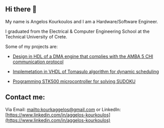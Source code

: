 ## Hi there 👋

My name is Angelos Kourkoulos and I am a Hardware/Software Engineer.

I graduated from the Electrical & Computer Engineering School at the Technical University of Crete.

Some of my projects are:

- [Design in HDL of a DMA engine that complies with the AMBA 5 CHI communication protocol](https://github.com/akourkoulos/CHI-DMA.git)

- [Implemetation in VHDL of Tomasulo algorithm for dynamic scheduling](https://github.com/akourkoulos/Tomasulo.git)

- [Programming STK500 microcontroller for solving SUDOKU](https://github.com/akourkoulos/projectSudoku.git)

## Contact me:
  Via Email: [mailto:kourkaggelos@gmail.com](kourkaggelos@gmail.com) or LinkedIn: [https://www.linkedin.com/in/aggelos-kourkoulos](https://www.linkedin.com/in/aggelos-kourkoulos)

